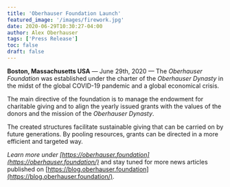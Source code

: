 ```yaml
---
title: 'Oberhauser Foundation Launch'
featured_image: '/images/firework.jpg'
date: 2020-06-29T10:30:27-04:00
author: Alex Oberhauser
tags: ['Press Release']
toc: false
draft: false
---
```


**Boston, Massachusetts USA** &mdash; June 29th, 2020 &mdash; The _Oberhauser Foundation_
was established under the charter of the _Oberhauser Dynasty_ in the midst of the global
COVID-19 pandemic and a global economical crisis.

<!--more-->

The main directive of the foundation is to manage the endowment for charitable giving
and to align the yearly issued grants with the values of the donors and the mission
of the _Oberhauser Dynasty_.

The created structures facilitate sustainable giving that can be carried on by future
generations. By pooling resources, grants can be directed in a more efficient and
targeted way.

_Learn more under [https://oberhauser.foundation](https://oberhauser.foundation/)_
and stay tuned for more news articles published on
[https://blog.oberhauser.foundation](https://blog.oberhauser.foundation/).

<!-- ![Endowment as of 2020-06-29](/images/endowment-2020-06-29.svg)

As of this writing the endowment is invested for the long run in 50% stocks and 50% bonds with a targeted grant payout of 5%
and an expense ratio of under 1%. The council will re-evaluate the investment strategy and the grant allocation on a yearly basis.

![Yearly Capital Distribution as of 2020-06-29](/images/yearly-capital-distribution-2020-06-29.svg) -->
